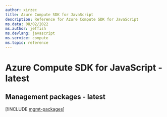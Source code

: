 ```yaml
---
author: xirzec
title: Azure Compute SDK for JavaScript
description: Reference for Azure Compute SDK for JavaScript
ms.data: 08/02/2022
ms.author: jeffish
ms.devlang: javascript
ms.service: compute
ms.topic: reference
---
```

# Azure Compute SDK for JavaScript - latest

## Management packages - latest
[!INCLUDE [mgmt-packages](compute-mgmt-index.md)]